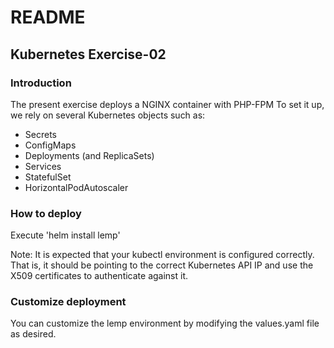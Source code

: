 # README
## Kubernetes Exercise-02

### Introduction

The present exercise deploys a NGINX container with PHP-FPM
To set it up, we rely on several Kubernetes objects such as:

- Secrets
- ConfigMaps
- Deployments (and ReplicaSets)
- Services
- StatefulSet
- HorizontalPodAutoscaler

### How to deploy

Execute 'helm install lemp'

Note: It is expected that your kubectl environment is configured correctly.
That is, it should be pointing to the correct Kubernetes API IP and use the X509 certificates to authenticate against it.

### Customize deployment

You can customize the lemp environment by modifying the values.yaml file as desired.
